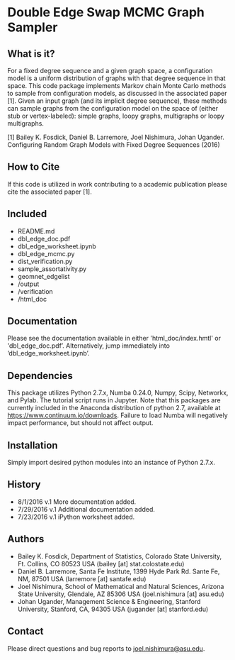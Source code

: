 # Double Edge Swap MCMC Graph Sampler

## What is it?

For a fixed degree sequence and a given graph space, a configuration model is a uniform distribution of graphs with that degree sequence in that space. This code package implements Markov chain Monte Carlo methods to sample from configuration models, as discussed in the associated paper [1]. Given an input graph (and its implicit degree sequence), these methods can sample graphs from the configuration model on the space of (either stub or vertex-labeled): simple graphs, loopy graphs, multigraphs or loopy multigraphs. 

[1] Bailey K. Fosdick, Daniel B. Larremore, Joel Nishimura, Johan Ugander. Configuring Random Graph Models with Fixed Degree Sequences (2016)

## How to Cite

If this code is utilized in work contributing to a academic publication please cite the associated paper [1].

## Included

-  README.md
-  dbl_edge_doc.pdf
-  dbl_edge_worksheet.ipynb
-  dbl_edge_mcmc.py
-  dist_verification.py
-  sample_assortativity.py
-  geomnet_edgelist
-  /output
-  /verification
-  /html_doc

## Documentation

Please see the documentation available in either 'html_doc/index.hmtl' or 'dbl_edge_doc.pdf’. Alternatively, jump immediately into ‘dbl_edge_worksheet.ipynb’. 

##  Dependencies

This package utilizes Python 2.7.x, Numba 0.24.0, Numpy, Scipy, Networkx, and Pylab.  The tutorial script runs in Jupyter. Note that this packages are currently included in the Anaconda distribution of python 2.7, available at https://www.continuum.io/downloads.  Failure to load Numba will negatively impact performance, but should not affect output.


## Installation

Simply import desired python modules into an instance of Python 2.7.x.


## History

-  8/1/2016  v.1 More documentation added.
-  7/29/2016 v.1 Additional documentation added.
-  7/23/2016 v.1 iPython worksheet added.


## Authors

- Bailey K. Fosdick, Department of Statistics, Colorado State University, Ft. Collins, CO 80523 USA (bailey [at] stat.colostate.edu)
- Daniel B. Larremore, Santa Fe Institute, 1399 Hyde Park Rd. Sante Fe, NM, 87501 USA (larremore [at] santafe.edu)
- Joel Nishimura, School of Mathematical and Natural Sciences, Arizona State University, Glendale, AZ 85306 USA (joel.nishimura [at] asu.edu)
- Johan Ugander, Management Science & Engineering, Stanford University, Stanford, CA, 94305 USA (jugander [at] stanford.edu) 


## Contact

Please direct questions and bug reports to joel.nishimura@asu.edu.


  
